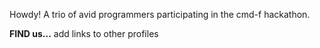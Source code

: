 Howdy!
A trio of avid programmers participating in the cmd-f hackathon.

**FIND us...** 
add links to other profiles

